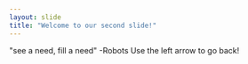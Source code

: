 ```yaml
---
layout: slide
title: "Welcome to our second slide!"
---
```

"see a need, fill a need" -Robots
Use the left arrow to go back!
